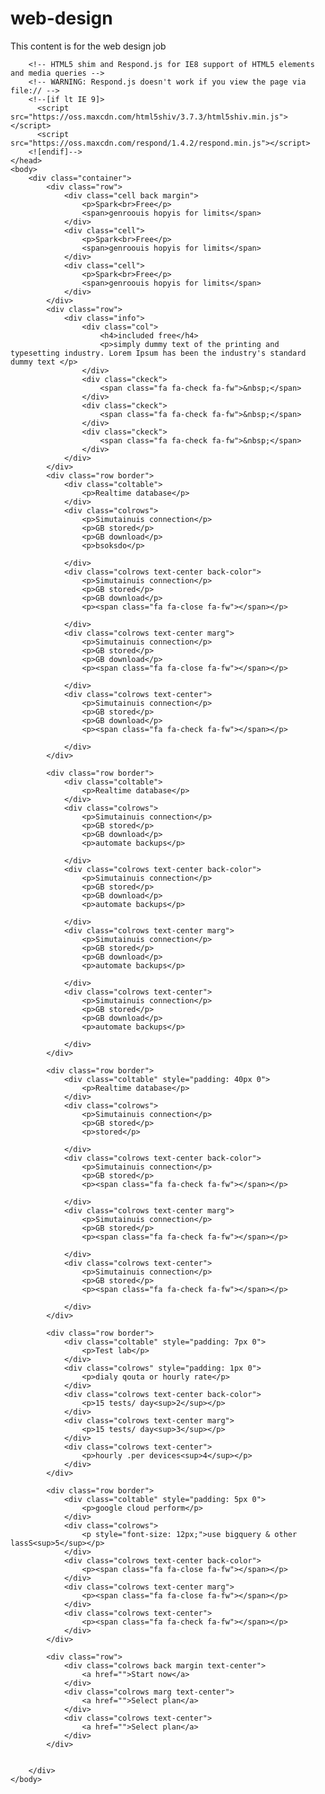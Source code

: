 # web-design
This content is for the web design job
<!DOCTYPE html>
<html lang="en">
    <head>
      <meta charset="utf-8">
      <meta http-equiv="X-UA-Compatible" content="IE=edge">
      <meta name="viewport" content="width=device-width, initial-scale=1">
      <title>Web developer</title>
      <link rel="stylesheet" href="assets/css/font-awesome.min.css" />
      <link rel="stylesheet" href="assets/css/main.css" />

        <!-- HTML5 shim and Respond.js for IE8 support of HTML5 elements and media queries -->
        <!-- WARNING: Respond.js doesn't work if you view the page via file:// -->
        <!--[if lt IE 9]>
          <script src="https://oss.maxcdn.com/html5shiv/3.7.3/html5shiv.min.js"></script>
          <script src="https://oss.maxcdn.com/respond/1.4.2/respond.min.js"></script>
        <![endif]-->
    </head>
    <body>
        <div class="container">
            <div class="row">
                <div class="cell back margin">
                    <p>Spark<br>Free</p>
                    <span>genroouis hopyis for limits</span>
                </div>
                <div class="cell">
                    <p>Spark<br>Free</p>
                    <span>genroouis hopyis for limits</span>
                </div>
                <div class="cell">
                    <p>Spark<br>Free</p>
                    <span>genroouis hopyis for limits</span>
                </div>
            </div>
            <div class="row">
                <div class="info">
                    <div class="col">
                        <h4>included free</h4>
                        <p>simply dummy text of the printing and typesetting industry. Lorem Ipsum has been the industry's standard dummy text </p>
                    </div>
                    <div class="ckeck">
                        <span class="fa fa-check fa-fw">&nbsp;</span>
                    </div>
                    <div class="ckeck">
                        <span class="fa fa-check fa-fw">&nbsp;</span>
                    </div>
                    <div class="ckeck">
                        <span class="fa fa-check fa-fw">&nbsp;</span>
                    </div>
                </div>
            </div>
            <div class="row border">
                <div class="coltable">
                    <p>Realtime database</p>
                </div>
                <div class="colrows">
                    <p>Simutainuis connection</p>
                    <p>GB stored</p>
                    <p>GB download</p>
                    <p>bsoksdo</p>
                    
                </div>
                <div class="colrows text-center back-color">
                    <p>Simutainuis connection</p>
                    <p>GB stored</p>
                    <p>GB download</p>
                    <p><span class="fa fa-close fa-fw"></span></p>
                    
                </div>
                <div class="colrows text-center marg">
                    <p>Simutainuis connection</p>
                    <p>GB stored</p>
                    <p>GB download</p>
                    <p><span class="fa fa-close fa-fw"></span></p>
                    
                </div>
                <div class="colrows text-center">
                    <p>Simutainuis connection</p>
                    <p>GB stored</p>
                    <p>GB download</p>
                    <p><span class="fa fa-check fa-fw"></span></p>
                    
                </div>
            </div>
            
            <div class="row border">
                <div class="coltable">
                    <p>Realtime database</p>
                </div>
                <div class="colrows">
                    <p>Simutainuis connection</p>
                    <p>GB stored</p>
                    <p>GB download</p>
                    <p>automate backups</p>
                    
                </div>
                <div class="colrows text-center back-color">
                    <p>Simutainuis connection</p>
                    <p>GB stored</p>
                    <p>GB download</p>
                    <p>automate backups</p>
                    
                </div>
                <div class="colrows text-center marg">
                    <p>Simutainuis connection</p>
                    <p>GB stored</p>
                    <p>GB download</p>
                    <p>automate backups</p>
                    
                </div>
                <div class="colrows text-center">
                    <p>Simutainuis connection</p>
                    <p>GB stored</p>
                    <p>GB download</p>
                    <p>automate backups</p>
                    
                </div>
            </div>
            
            <div class="row border">
                <div class="coltable" style="padding: 40px 0">
                    <p>Realtime database</p>
                </div>
                <div class="colrows">
                    <p>Simutainuis connection</p>
                    <p>GB stored</p>
                    <p>stored</p>
                    
                </div>
                <div class="colrows text-center back-color">
                    <p>Simutainuis connection</p>
                    <p>GB stored</p>
                    <p><span class="fa fa-check fa-fw"></span></p>
                    
                </div>
                <div class="colrows text-center marg">
                    <p>Simutainuis connection</p>
                    <p>GB stored</p>
                    <p><span class="fa fa-check fa-fw"></span></p>
                    
                </div>
                <div class="colrows text-center">
                    <p>Simutainuis connection</p>
                    <p>GB stored</p>
                    <p><span class="fa fa-check fa-fw"></span></p>
                    
                </div>
            </div>
            
            <div class="row border">
                <div class="coltable" style="padding: 7px 0">
                    <p>Test lab</p>
                </div>
                <div class="colrows" style="padding: 1px 0">
                    <p>dialy qouta or hourly rate</p>                    
                </div>
                <div class="colrows text-center back-color">
                    <p>15 tests/ day<sup>2</sup></p>
                </div>
                <div class="colrows text-center marg">
                    <p>15 tests/ day<sup>3</sup></p>
                </div>
                <div class="colrows text-center">
                    <p>hourly .per devices<sup>4</sup></p>
                </div>
            </div>
            
            <div class="row border">
                <div class="coltable" style="padding: 5px 0">
                    <p>google cloud perform</p>
                </div>
                <div class="colrows">
                    <p style="font-size: 12px;">use bigquery & other lassS<sup>5</sup></p>                    
                </div>
                <div class="colrows text-center back-color">
                    <p><span class="fa fa-close fa-fw"></span></p>
                </div>
                <div class="colrows text-center marg">
                    <p><span class="fa fa-close fa-fw"></span></p>
                </div>
                <div class="colrows text-center">
                    <p><span class="fa fa-check fa-fw"></span></p>
                </div>
            </div>
            
            <div class="row">
                <div class="colrows back margin text-center">
                    <a href="">Start now</a>
                </div>
                <div class="colrows marg text-center">
                    <a href="">Select plan</a>
                </div>
                <div class="colrows text-center">
                    <a href="">Select plan</a>
                </div>
            </div>
            
            
        </div>
    </body>
</html>
